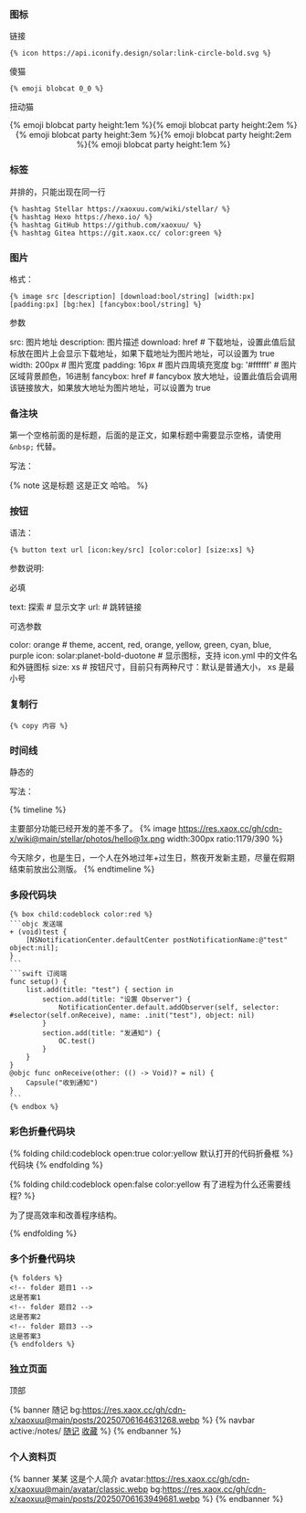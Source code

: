 ### 图标

链接

```
{% icon https://api.iconify.design/solar:link-circle-bold.svg %}
```

傻猫

```
{% emoji blobcat 0_0 %}
```

扭动猫

<center>{% emoji blobcat party height:1em %}{% emoji blobcat party height:2em %}{% emoji blobcat party height:3em %}{% emoji blobcat party height:2em %}{% emoji blobcat party height:1em %}</center>



### 标签

并排的，只能出现在同一行

```
{% hashtag Stellar https://xaoxuu.com/wiki/stellar/ %}
{% hashtag Hexo https://hexo.io/ %}
{% hashtag GitHub https://github.com/xaoxuu/ %}
{% hashtag Gitea https://git.xaox.cc/ color:green %}
```

### 图片

格式：

```
{% image src [description] [download:bool/string] [width:px] [padding:px] [bg:hex] [fancybox:bool/string] %}
```

参数

src: 图片地址
description: 图片描述
download: href # 下载地址，设置此值后鼠标放在图片上会显示下载地址，如果下载地址为图片地址，可以设置为 true
width: 200px # 图片宽度
padding: 16px # 图片四周填充宽度
bg: '#ffffff' # 图片区域背景颜色，16进制
fancybox: href # fancybox 放大地址，设置此值后会调用该链接放大，如果放大地址为图片地址，可以设置为 true



### 备注块

第一个空格前面的是标题，后面的是正文，如果标题中需要显示空格，请使用 ` &nbsp;` 代替。

写法：

{% note 这是标题 这是正文 哈哈。 %}



### 按钮

语法：

```
{% button text url [icon:key/src] [color:color] [size:xs] %}
```

参数说明:

必填

text: 探索 # 显示文字
url: # 跳转链接

可选参数

color: orange # theme, accent, red, orange, yellow, green, cyan, blue, purple
icon: solar:planet-bold-duotone # 显示图标，支持 icon.yml 中的文件名和外链图标
size: xs # 按钮尺寸，目前只有两种尺寸：默认是普通大小， xs 是最小号



### 复制行

```
{% copy 内容 %}
```



### 时间线

静态的

写法：

{% timeline %}
<!-- node 2021 年 2 月 16 日 -->
主要部分功能已经开发的差不多了。
{% image https://res.xaox.cc/gh/cdn-x/wiki@main/stellar/photos/hello@1x.png width:300px ratio:1179/390 %}
<!-- node 2021 年 2 月 11 日 -->
今天除夕，也是生日，一个人在外地过年+过生日，熬夜开发新主题，尽量在假期结束前放出公测版。
{% endtimeline %}



### 多段代码块

````
{% box child:codeblock color:red %}
```objc 发送端
+ (void)test {
    [NSNotificationCenter.defaultCenter postNotificationName:@"test" object:nil];
}
```
```swift 订阅端
func setup() {
    list.add(title: "test") { section in
        section.add(title: "设置 Observer") {
            NotificationCenter.default.addObserver(self, selector: #selector(self.onReceive), name: .init("test"), object: nil)
        }
        section.add(title: "发通知") {
            OC.test()
        }
    }
}
@objc func onReceive(other: (() -> Void)? = nil) {
    Capsule("收到通知")
}
```
{% endbox %}
````



### 彩色折叠代码块

{% folding child:codeblock open:true color:yellow 默认打开的代码折叠框 %}
代码块
{% endfolding %}



{% folding child:codeblock open:false color:yellow 有了进程为什么还需要线程? %}

为了提高效率和改善程序结构。



{% endfolding %}

### 多个折叠代码块

```
{% folders %}
<!-- folder 题目1 -->
这是答案1
<!-- folder 题目2 -->
这是答案2
<!-- folder 题目3 -->
这是答案3
{% endfolders %}

```











### 独立页面

顶部

{% banner 随记 bg:https://res.xaox.cc/gh/cdn-x/xaoxuu@main/posts/20250706164631268.webp %}
{% navbar active:/notes/ [随记](/notes/) [收藏](/bookmark/) %}
{% endbanner %}



### 个人资料页

{% banner 某某 这是个人简介 avatar:https://res.xaox.cc/gh/cdn-x/xaoxuu@main/avatar/classic.webp bg:https://res.xaox.cc/gh/cdn-x/xaoxuu@main/posts/20250706163949681.webp %}
{% endbanner %}















